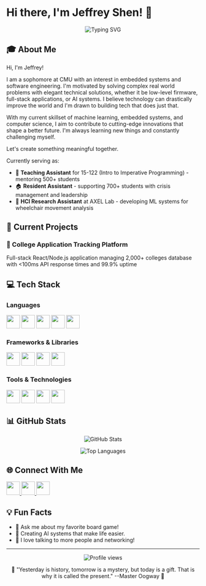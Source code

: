 # Hi there, I'm Jeffrey Shen! 👋

<p align="center">
  <img src="https://readme-typing-svg.herokuapp.com?font=Fira+Code&size=24&pause=1000&color=2196F3&center=true&vCenter=true&width=600&lines=ECE+%26+CS+Student+at+Carnegie+Mellon;Full-Stack+Developer;HCI+Researcher;Firmware+Engineer;Teaching+Assistant" alt="Typing SVG" />
</p>

## 🎓 About Me

Hi, I'm Jeffrey!

I am a sophomore at CMU with an interest in embedded systems and software engineering. I'm motivated by solving complex real world problems with elegant technical solutions, whether it be low-level firmware, full-stack applications, or AI systems. I believe technology can drastically improve the world and I'm drawn to building tech that does just that.

With my current skillset of machine learning, embedded systems, and computer science, I aim to contribute to cutting-edge innovations that shape a better future. I'm always learning new things and constantly challenging myself.

Let's create something meaningful together.

Currently serving as:
- 🏫 **Teaching Assistant** for 15-122 (Intro to Imperative Programming) - mentoring 500+ students
- 🏠 **Resident Assistant** - supporting 700+ students with crisis management and leadership
- 🔬 **HCI Research Assistant** at AXEL Lab - developing ML systems for wheelchair movement analysis

## 🚀 Current Projects

### 🎯 College Application Tracking Platform
Full-stack React/Node.js application managing 2,000+ colleges database with <100ms API response times and 99.9% uptime

## 💻 Tech Stack

### Languages
<p align="left">
  <img src="https://img.shields.io/badge/Python-3776AB?style=for-the-badge&logo=python&logoColor=white" height="35"/>
  <img src="https://img.shields.io/badge/C-00599C?style=for-the-badge&logo=c&logoColor=white" height="35"/>
  <img src="https://img.shields.io/badge/JavaScript-F7DF1E?style=for-the-badge&logo=javascript&logoColor=black" height="35"/>
  <img src="https://img.shields.io/badge/HTML5-E34F26?style=for-the-badge&logo=html5&logoColor=white" height="35"/>
  <img src="https://img.shields.io/badge/CSS3-1572B6?style=for-the-badge&logo=css3&logoColor=white" height="35"/>
</p>

### Frameworks & Libraries
<p align="left">
  <img src="https://img.shields.io/badge/React-20232A?style=for-the-badge&logo=react&logoColor=61DAFB" height="35"/>
  <img src="https://img.shields.io/badge/Node.js-43853D?style=for-the-badge&logo=node.js&logoColor=white" height="35"/>
  <img src="https://img.shields.io/badge/Express.js-404D59?style=for-the-badge&logo=express&logoColor=white" height="35"/>
  <img src="https://img.shields.io/badge/MongoDB-4EA94B?style=for-the-badge&logo=mongodb&logoColor=white" height="35"/>
</p>

### Tools & Technologies
<p align="left">
  <img src="https://img.shields.io/badge/Git-F05032?style=for-the-badge&logo=git&logoColor=white" height="35"/>
  <img src="https://img.shields.io/badge/Figma-F24E1E?style=for-the-badge&logo=figma&logoColor=white" height="35"/>
  <img src="https://img.shields.io/badge/Jira-0052CC?style=for-the-badge&logo=jira&logoColor=white" height="35"/>
  <img src="https://img.shields.io/badge/Google_Cloud-4285F4?style=for-the-badge&logo=google-cloud&logoColor=white" height="35"/>
</p>


## 📊 GitHub Stats

<p align="center">
  <img src="https://github-readme-stats.vercel.app/api?username=skyism&show_icons=true&theme=tokyonight" alt="GitHub Stats" />
</p>

<p align="center">
  <img src="https://github-readme-stats.vercel.app/api/top-langs/?username=skyism&layout=compact&theme=tokyonight" alt="Top Languages" />
</p>

## 🌐 Connect With Me

<p align="left">
  <a href="https://linkedin.com/in/jshen3/">
    <img src="https://img.shields.io/badge/LinkedIn-%230077B5.svg?style=for-the-badge&logo=linkedin&logoColor=white" height="35"/>
  </a>
  <a href="https://jshen.dev">
    <img src="https://img.shields.io/badge/Website-000000?style=for-the-badge&logo=About.me&logoColor=white" height="35"/>
  </a>
  <a href="mailto:yshenjeffrey@gmail.com">
    <img src="https://img.shields.io/badge/Email-D14836?style=for-the-badge&logo=gmail&logoColor=white" height="35"/>
  </a>
</p>

## 💡 Fun Facts

- 🎲 Ask me about my favorite board game!
- 🤖 Creating AI systems that make life easier.
- 📧 I love talking to more people and networking!

---

<p align="center">
  <img src="https://komarev.com/ghpvc/?username=skyism&style=flat-square&color=blue" alt="Profile views" />
</p>

<p align="center">
  🎁 "Yesterday is history, tomorrow is a mystery, but today is a gift. That is why it is called the present." --Master Oogway 🎁
</p>
